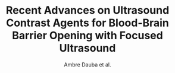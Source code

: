 ---
cat: ciel
subcat: midas
bestof: false
author: Ambre Dauba et al.
title: Recent Advances on Ultrasound Contrast Agents for Blood-Brain Barrier Opening with Focused Ultrasound
journal: Pharmaceutics
year: 2020
type: article
url: https -//www.mdpi.com/1999-4923/12/11/1125
doi: 10.3390/pharmaceutics12111125
---